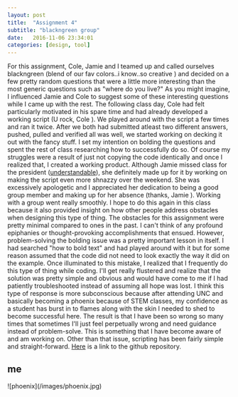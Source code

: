 ```yaml
---
layout: post
title:  "Assignment 4"
subtitle: "blackngreen group"
date:   2016-11-06 23:34:01
categories: [design, tool]
---
```


For this assignment, Cole, Jamie and I teamed up and called ourselves blackngreen (blend of our fav colors..i know..so creative <i class="fa fa-smile-o" aria-hidden="true"></i>) and decided on a few pretty random questions that were a little more interesting than the most generic questions such as "where do you live?" As you might imagine, I influenced Jamie and Cole to suggest some of these interesting questions while I came up with the rest. The following class day, Cole had felt particularly motivated in his spare time and had already developed a working script (U rock, Cole <i class="fa fa-thumbs-o-up" aria-hidden="true"></i>). We played around with the script a few times and ran it twice. After we both had submitted atleast two different answers, pushed, pulled and verified all was well, we started working on decking it out with the fancy stuff. I set my intention on bolding the questions and spent the rest of class researching how to successfully do so. Of course my struggles were a result of just not copying the code identically and once I realized that, I created a working product. Although Jamie missed class for the president ([understandable](http://wncn.com/2016/11/02/president-obama-campaigning-for-hillary-clinton-at-unc-wednesday-afternoon/)), she definitely made up for it by working on making the script even more shnazzy over the weekend. She was excessively apologetic and I appreciated her dedication to being a good group member and making up for her absence (thanks, Jamie <i class="fa fa-key" aria-hidden="true"></i>). 
Working with a group went really smoothly. I hope to do this again in this class because it also provided insight on how other people address obstacles when designing this type of thing. The obstacles for this assignment were pretty minimal compared to ones in the past. I can't think of any profound epiphanies or thought-provoking accomplishments that ensued. However, problem-solving the bolding issue was a pretty important lesson in itself. 
I had searched "how to bold text" and had played around with it but for some reason assumed that the code did not need to look exactly the way it did on the example. Once illuminated to this mistake, I realized that I frequently do this type of thing while coding. I'll get really flustered and realize that the solution was pretty simple and obvious and would have come to me if I had patiently troubleshooted instead of assuming all hope was lost. I think this type of response is more subconscious because after attending UNC and basically becoming a phoenix because of STEM classes, my confidence as a student has burst in to flames along with the skin I needed to shed to become successful here. The result is that I have been so wrong so many times that sometimes I'll just feel perpetually wrong and need guidance instead of problem-solve. This is something that I have become aware of and am working on. Other than that issue, scripting has been fairly simple and straight-forward. [Here](https://github.com/gavvy/blackngreen-assignment4) is a link to the github repository.

<h2>me</h2>
![phoenix](/images/phoenix.jpg)